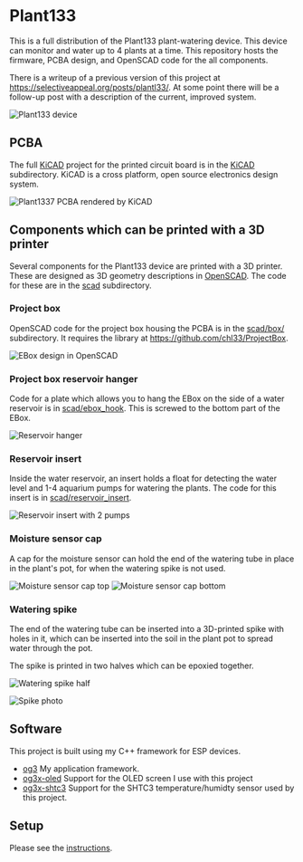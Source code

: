 # Plant133

This is a full distribution of the Plant133 plant-watering device.  This device can monitor and water up to 4 plants at a time.  This repository hosts the firmware, PCBA design, and OpenSCAD code for the all components.

There is a writeup of a previous version of this project at https://selectiveappeal.org/posts/plantl33/.  At some point there will be a follow-up post with a description of the current, improved system.

![Plant133 device](images/plant1337-box.jpg)


## PCBA

The full [KiCAD](https://www.kicad.org/) project for the printed circuit board is in the [KiCAD](KiCAD/) subdirectory.  KiCAD is a cross platform, open source electronics design system.

![Plant1337 PCBA rendered by KiCAD](images/plant1337-board-kicad.png)

## Components which can be printed with a 3D printer

Several components for the Plant133 device are printed with a 3D printer. These are designed as 3D geometry descriptions in [OpenSCAD](https://openscad.org/).  The code for these are in the [scad](scad/) subdirectory.

### Project box

OpenSCAD code for the project box housing the PCBA is in the [scad/box/](scad/box/) subdirectory.  It requires the library at https://github.com/chl33/ProjectBox.

![EBox design in OpenSCAD](images/scad-plant133-ebox.png)

### Project box reservoir hanger

Code for a plate which allows you to hang the EBox on the side of a water reservoir is in [scad/ebox_hook](scad/ebox_hook). This is screwed to the bottom part of the EBox.

![Reservoir hanger](images/ebox-reservoir-hook.png)

### Reservoir insert

Inside the water reservoir, an insert holds a float for detecting the water level and 1-4 aquarium pumps for watering the plants.  The code for this insert is in [scad/reservoir_insert](scad/reservoir_insert).

![Reservoir insert with 2 pumps](images/scad-insert-2-pumps.png)

### Moisture sensor cap

A cap for the moisture sensor can hold the end of the watering tube in place in the plant's pot, for when the watering spike is not used.

![Moisture sensor cap top](images/scad-moisture-sensor-cap-4.png)
![Moisture sensor cap bottom](images/scad-moisture-sensor-cap-bot.png)

### Watering spike

The end of the watering tube can be inserted into a 3D-printed spike with holes in it, which can be inserted into the soil in the plant pot to spread water through the pot.

The spike is printed in two halves which can be epoxied together.

![Watering spike half](images/scad-moisture-sensor-cap-bot.png)

![Spike photo](images/spike.jpg)

## Software

This project is built using my C++ framework for ESP devices.
- [og3](https://github.com/chl33/og3) My application framework.
- [og3x-oled](https://github.com/chl33/og3x-oled) Support for the OLED screen I use with this project
- [og3x-shtc3](https://github.com/chl33/og3x-shtc3) Support for the SHTC3 temperature/humidty sensor used by this project.

## Setup

Please see the [instructions](instructions.md).
